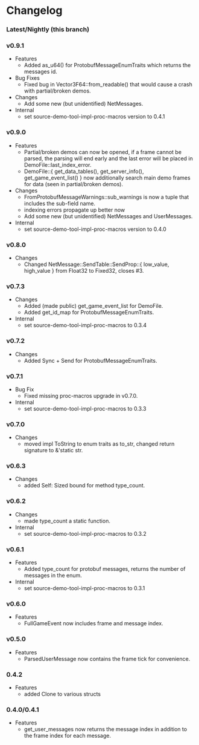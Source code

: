 # Changelog

### Latest/Nightly (this branch)

### v0.9.1
- Features
    - Added as_u64() for ProtobufMessageEnumTraits which returns the messages id.
- Bug Fixes
    - Fixed bug in Vector3F64::from_readable() that would cause a crash with partial/broken demos.
- Changes
    - Add some new (but unidentified) NetMessages.
- Internal
    - set source-demo-tool-impl-proc-macros version to 0.4.1

### v0.9.0
- Features
    - Partial/broken demos can now be opened, if a frame cannot be parsed, the parsing will end early and the last error will be placed in DemoFile::last_index_error.
    - DemoFile::{ get_data_tables(), get_server_info(), get_game_event_list() } now additionally search main demo frames for data (seen in partial/broken demos).
- Changes
    - FromProtobufMessageWarnings::sub_warnings is now a tuple that includes the sub-field name.
    - indexing errors propagate up better now
    - Add some new (but unidentified) NetMessages and UserMessages.
- Internal
    - set source-demo-tool-impl-proc-macros version to 0.4.0

### v0.8.0
- Changes
    - Changed NetMessage::SendTable::SendProp::{ low_value, high_value } from Float32 to Fixed32, closes #3.

### v0.7.3
- Changes
    - Added (made public) get_game_event_list for DemoFile.
    - Added get_id_map for ProtobufMessageEnumTraits.
- Internal
    - set source-demo-tool-impl-proc-macros to 0.3.4

### v0.7.2
- Changes
    - Added Sync + Send for ProtobufMessageEnumTraits.

### v0.7.1
- Bug Fix
    - Fixed missing proc-macros upgrade in v0.7.0.
- Internal
    - set source-demo-tool-impl-proc-macros to 0.3.3

### v0.7.0
- Changes
    - moved impl ToString to enum traits as to_str, changed return signature to &'static str.

### v0.6.3
- Changes
    - added Self: Sized bound for method type_count.

### v0.6.2
- Changes
    - made type_count a static function.
- Internal
    - set source-demo-tool-impl-proc-macros to 0.3.2

### v0.6.1
- Features
    - Added type_count for protobuf messages, returns the number of messages in the enum.
- Internal
    - set source-demo-tool-impl-proc-macros to 0.3.1

### v0.6.0
- Features
    - FullGameEvent now includes frame and message index.

### v0.5.0
- Features
    - ParsedUserMessage now contains the frame tick for convenience.

### 0.4.2
- Features
    - added Clone to various structs

### 0.4.0/0.4.1
- Features
    - get_user_messages now returns the message index in addition to the frame index for each message.